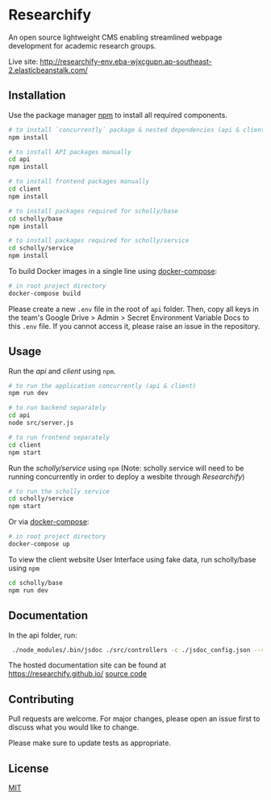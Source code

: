 # Researchify

An open source lightweight CMS enabling streamlined webpage development for academic research groups.

Live site: http://researchify-env.eba-wjxcgupn.ap-southeast-2.elasticbeanstalk.com/

## Installation

Use the package manager [npm](https://www.npmjs.com/get-npm) to install all required components.

```bash
# to install `concurrently` package & nested dependencies (api & client)
npm install

# to install API packages manually
cd api
npm install

# to install frontend packages manually
cd client
npm install

# to install packages required for scholly/base
cd scholly/base
npm install

# to install packages required for scholly/service
cd scholly/service
npm install

```

To build Docker images in a single line using [docker-compose](https://docs.docker.com/compose/reference/build/):

```bash
# in root project directory
docker-compose build
```

Please create a new `.env` file in the root of `api` folder. Then, copy all keys in the team's Google Drive > Admin > Secret Environment Variable Docs to this `.env` file. If you cannot access it, please raise an issue in the repository.

## Usage

Run the _api_ and _client_ using `npm`.

```bash
# to run the application concurrently (api & client)
npm run dev

# to run backend separately
cd api
node src/server.js

# to run frontend separately
cd client
npm start

```

Run the _scholly/service_ using `npm` (Note: scholly service will need to be running concurrently in order to deploy a wesbite through _Researchify_)
```bash
# to run the scholly service
cd scholly/service
npm start
```

Or via [docker-compose](https://docs.docker.com/compose/reference/build/):

```bash
# in root project directory
docker-compose up
```

To view the client website User Interface using fake data, run scholly/base using `npm`
```bash
cd scholly/base
npm run dev
```

## Documentation

In the api folder, run:

```bash
 ./node_modules/.bin/jsdoc ./src/controllers -c ./jsdoc_config.json --readme ./README.md
```

The hosted documentation site can be found at https://researchify.github.io/ [source code](https://github.com/Researchify/researchify.github.io)

## Contributing

Pull requests are welcome. For major changes, please open an issue first to discuss what you would like to change.

Please make sure to update tests as appropriate.

## License

[MIT](https://choosealicense.com/licenses/mit/)
